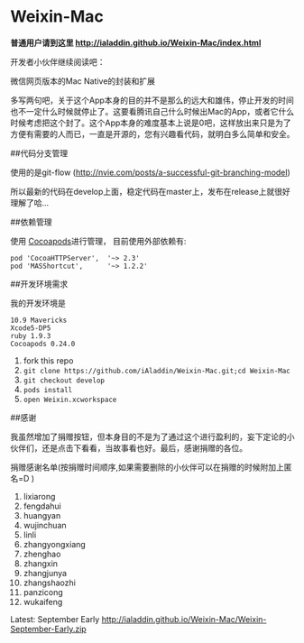 Weixin-Mac
==========

**普通用户请到这里 http://ialaddin.github.io/Weixin-Mac/index.html**

开发者小伙伴继续阅读吧：

微信网页版本的Mac Native的封装和扩展

多写两句吧，关于这个App本身的目的并不是那么的远大和雄伟，停止开发的时间也不一定什么时候就停止了。这要看腾讯自己什么时候出Mac的App，或者它什么时候考虑把这个封了。这个App本身的难度基本上说是0吧，这样放出来只是为了方便有需要的人而已，一直是开源的，您有兴趣看代码，就明白多么简单和安全。

##代码分支管理

使用的是git-flow (http://nvie.com/posts/a-successful-git-branching-model)

所以最新的代码在develop上面，稳定代码在master上，发布在release上就很好理解了哈...

##依赖管理

使用 [Cocoapods](https://github.com/CocoaPods/CocoaPods)进行管理，
目前使用外部依赖有:

```
pod 'CocoaHTTPServer',	'~> 2.3'
pod 'MASShortcut',      '~> 1.2.2'
```

##开发环境需求

我的开发环境是

```
10.9 Mavericks
Xcode5-DP5
ruby 1.9.3
Cocoapods 0.24.0

```

1. fork this repo
2. `git clone https://github.com/iAladdin/Weixin-Mac.git;cd Weixin-Mac`
3. `git checkout develop`
4. `pods install`
5. `open Weixin.xcworkspace`

##感谢

我虽然增加了捐赠按钮，但本身目的不是为了通过这个进行盈利的，妄下定论的小伙伴们，还是点击下看看，当故事看也好。最后，感谢捐赠的各位。

捐赠感谢名单(按捐赠时间顺序,如果需要删除的小伙伴可以在捐赠的时候附加上匿名=D )

1. lixiarong
2. fengdahui
3. huangyan
4. wujinchuan
5. linli
6. zhangyongxiang
7. zhenghao
8. zhangxin
9. zhangjunya
10. zhangshaozhi
11. panzicong
12. wukaifeng
 
Latest:
September Early
http://ialaddin.github.io/Weixin-Mac/Weixin-September-Early.zip
